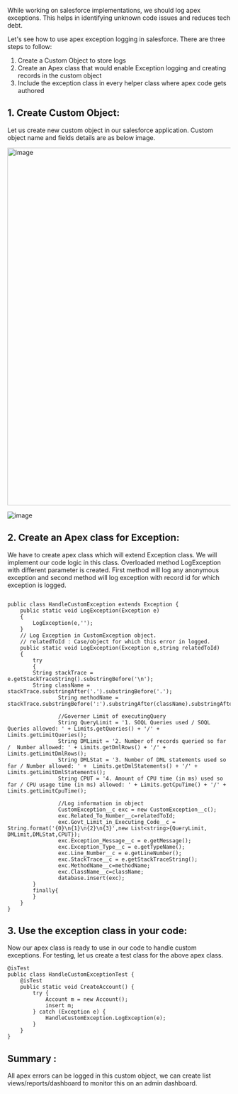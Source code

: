 <html>
<p>While working on salesforce implementations, we should log apex exceptions. This helps in identifying unknown code issues and reduces tech debt.</p>

Let's see how to use apex exception logging in salesforce. There are three steps to follow:
1. Create a Custom Object to store logs
2. Create an Apex class that would enable Exception logging and creating records in the custom object
3. Include the exception class in every helper class where apex code gets authored

## 1. Create Custom Object:
Let us create new custom object in our salesforce application. Custom object name and fields details are as below image.

<img width="805" alt="image" src="https://github.com/SidSays/Share/assets/25760138/7a45c69a-65c4-49d1-8154-64bc697e2a57">

![image](https://github.com/SidSays/Share/assets/25760138/3c13067c-ec29-4e46-95a9-d43a9b647974)


## 2. Create an Apex class for Exception:
We have to create apex class which will extend Exception class. We will implement our code logic in this class.
Overloaded method LogException with different parameter is created. First method will log any anonymous exception and second method will log exception with record id for which exception is logged.
```

public class HandleCustomException extends Exception {
    public static void LogException(Exception e)
    {
        LogException(e,'');
    }
    // Log Exception in CustomException object. 
    // relatedToId : Case/object for which this error in logged.
    public static void LogException(Exception e,string relatedToId)
    {
        try
        {
		String stackTrace = e.getStackTraceString().substringBefore('\n');
		String className = stackTrace.substringAfter('.').substringBefore('.');	
            	String methodName = stackTrace.substringBefore(':').substringAfter(className).substringAfter('.');
                
            	//Governer Limit of executingQuery 
                String QueryLimit = '1. SOQL Queries used / SOQL Queries allowed: ' + Limits.getQueries() + '/' + Limits.getLimitQueries();
                String DMLimit = '2. Number of records queried so far /  Number allowed: ' + Limits.getDmlRows() + '/' + Limits.getLimitDmlRows();
                String DMLStat = '3. Number of DML statements used so far / Number allowed: ' +  Limits.getDmlStatements() + '/' + Limits.getLimitDmlStatements();   
                String CPUT = '4. Amount of CPU time (in ms) used so far / CPU usage time (in ms) allowed: ' + Limits.getCpuTime() + '/' + Limits.getLimitCpuTime();
              
            	//Log information in object
                CustomException__c exc = new CustomException__c();
            	exc.Related_To_Number__c=relatedToId;
                exc.Govt_Limit_in_Executing_Code__c = String.format('{0}\n{1}\n{2}\n{3}',new List<string>{QueryLimit, DMLimit,DMLStat,CPUT});
                exc.Exception_Message__c = e.getMessage();
                exc.Exception_Type__c = e.getTypeName();
                exc.Line_Number__c = e.getLineNumber();
                exc.StackTrace__c = e.getStackTraceString();
                exc.MethodName__c=methodName;
                exc.ClassName__c=className;
                database.insert(exc);            
        } 
        finally{
        }            
    } 
}
```

## 3. Use the exception class in your code: </h3>
Now our apex class is ready to use in our code to handle custom exceptions. For testing, let us create a test class for the above apex class.

```
@isTest
public class HandleCustomExceptionTest {
    @isTest
    public static void CreateAccount() {
        try {
            Account m = new Account();
            insert m;
        } catch (Exception e) {
            HandleCustomException.LogException(e);
        }    
    } 
}
```

## Summary :
<p>All apex errors can be logged in this custom object, we can create list views/reports/dashboard to monitor this on an admin dashboard.

</html>
